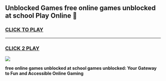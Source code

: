 
## Unblocked Games free online games unblocked at school Play Online 👋
<h3>
<a href="https://news.freeplayer.one?title=free_online_games_unblocked_at_school&ref=17F">CLICK TO PLAY</a></h3>
<hr>

<h3>
<a href="https://news.freeplayer.one?title=free_online_games_unblocked_at_school&ref=17F">CLICK 2 PLAY</a>
  
</h3>

<a href="https://news.freeplayer.one?title=free_online_games_unblocked_at_school&ref=17F/"><img src="https://clearcache.store/games.png"></a>


**free online games unblocked at school games unblocked: Your Gateway to Fun and Accessible Online Gaming**
